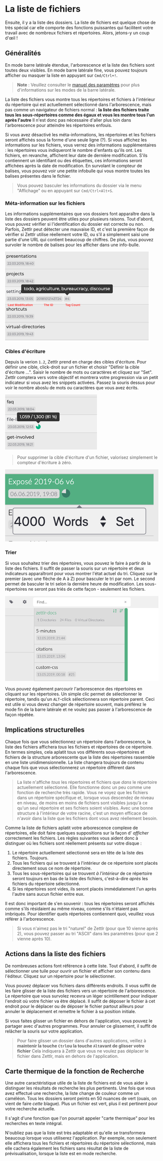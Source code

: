 # La liste de fichiers

Ensuite, il y a la liste des dossiers. La liste de fichiers est quelque chose de très spécial car elle comporte des fonctions puissantes qui facilitent votre travail avec de nombreux fichiers et répertoires. Alors, jetons-y un coup d'œil !

## Généralités

En mode barre latérale étendue, l'arborescence et la liste des fichiers sont toutes deux visibles. En mode barre latérale fine, vous pouvez toujours afficher ou masquer la liste en appuyant sur `Cmd/Ctrl+!`.

> **Note** : Veuillez consulter le [manuel des paramètres](../reference/settings.md) pour plus d'informations sur les modes de la barre latérale.

La liste des fichiers vous montre tous les répertoires et fichiers à l'intérieur du répertoire qui est actuellement sélectionné dans l'arborescence, mais pas comme un navigateur de fichiers normal : **la liste des fichiers traite tous les sous-répertoires comme des égaux et vous les montre tous l'un après l'autre**  Il n'est donc pas nécessaire d'aller plus loin dans l'arborescence pour atteindre les répertoires enfouis.

Si vous avez désactivé les méta-informations, les répertoires et les fichiers seront affichés sous la forme d'une seule ligne (?). Si vous affichez les informations sur les fichiers, vous verrez des informations supplémentaires : les répertoires vous indiqueront le nombre d'enfants qu'ils ont. Les fichiers, en revanche, affichent leur date de dernière modification. S'ils contiennent un identifiant ou des étiquettes, ces informations seront affichées après la date de modification. En survolant le compteur de balises, vous pouvez voir une petite infobulle qui vous montre toutes les balises présentes dans le fichier.

> Vous pouvez basculer les informations du dossier via le menu "Affichage" ou en appuyant sur `Cmd/Ctrl+Alt+S`.

### Méta-information sur les fichiers

Les informations supplémentaires que vos dossiers font apparaître dans la liste des dossiers peuvent être utiles pour plusieurs raisons. Tout d'abord, vous pouvez vérifier si l'identification du dossier est correcte ou non. Parfois, Zettlr peut détecter une mauvaise ID, et c'est la première façon de vérifier si Zettlr utilise réellement votre ID, ou s'il a simplement saisi une partie d'une URL qui contient beaucoup de chiffres. De plus, vous pouvez survoler le nombre de balises pour les afficher dans une info-bulle.

![The possible meta information of files](../img/file_meta.png)

### Cibles d'écriture

Depuis la verion `1.2`, Zettlr prend en charge des cibles d'écriture. Pour définir une cible, click-droit sur un fichier et choisir "Définir la cible d'écriture …". Saisir le nombre de mots ou caractères et cliquez sur "Set". Zettlr comptera vers votre objectif et montrera votre progression via un petit indicateur si vous avez les snippets activées. Passez la souris dessus pour voir le nombre aboslu de mots ou caractères que vous avez écrits.

![Writing Targets Counter](../img/writing_targets.png)

> Pour supprimer la cible d'écriture d'un fichier, valorisez simplement le compteur d'écriture à zéro.

![Setting the Writing Target](../img/writing_targets_settings.png)

### Trier

Si vous souhaitez trier des répertoires, vous pouvez le faire à partir de la liste des fichiers. Il suffit de passer la souris sur un répertoire et deux indicateurs apparaîtront pour vous montrer l'état actuel du tri. Cliquez sur le premier (avec une flèche de A à Z) pour basculer le tri par nom. Le second permet de basculer le tri selon la dernière heure de modification. Les sous-répertoires ne seront pas triés de cette façon - seulement les fichiers.

![sorting_indicators.png](../img/sorting_indicators.png)


Vous pouvez également parcourir l'arborescence des répertoires en cliquant sur les répertoires. Un simple clic permet de sélectionner le répertoire, tandis qu'un `ALT`-click sélectionnera son répertoire parent. Ceci est utile si vous devez changer de répertoire souvent, mais préférez le mode fin de la barre latérale et ne voulez pas passer à l'arborescence de façon répétée.

## Implications structurelles

Chaque fois que vous sélectionnez un répertoire dans l'arborescence, la liste des fichiers affichera _tous_ les fichiers et répertoires de ce répertoire. En termes simples, cela aplatit tous vos différents sous-répertoires et fichiers de la structure arborescente que la liste des répertoires rassemble en une liste unidimensionnelle. La liste changera toujours de contenu chaque fois que vous sélectionnerez un répertoire différent dans l'arborescence.

> La liste n'affiche _tous_ les répertoires et fichiers que _dans_ le répertoire actuellement sélectionné. Elle fonctionne donc un peu comme une fonction de recherche très rapide. Vous ne voyez que les fichiers dans un répertoire spécifique et, lorsque vous descendez de niveau en niveau, de moins en moins de fichiers sont visibles jusqu'à ce qu'un seul répertoire et ses fichiers soient visibles. Avec une bonne structure à l'intérieur de votre racine, c'est un moyen efficace de n'avoir dans la liste que les fichiers dont vous avez réellement besoin.

Comme la liste de fichiers aplatit votre arborescence complexe de répertoires, elle doit faire quelques suppositions sur la façon d' _afficher_ correctement les fichiers. Les règles suivantes vous aident donc à distinguer où les fichiers sont réellement présents sur votre disque :

1. Le répertoire actuellement sélectionné sera en tête de la liste des fichiers. Toujours.
2. Tous les fichiers qui se trouvent à l'intérieur de ce répertoire sont placés directement sous ce nom de répertoire.
3. Tous les sous-répertoires qui se trouvent _à l'intérieur_ de ce répertoire seront toujours en bas de la liste des fichiers, c'est-à-dire _après_ les fichiers du répertoire sélectionné.
4. Si les répertoires sont vides, ils seront placés immédiatement l'un après l'autre sans aucun fichier entre eux.

Il est donc important de s'en souvenir : tous les répertoires seront affichés comme s'ils résidaient au même niveau, comme s'ils n'étaient pas imbriqués. Pour identifier quels répertoires contiennent quoi, veuillez vous référer à l'arborescence.

> Si vous n'aimez pas le tri "naturel" de Zettlr (pour que 10 vienne après 2), vous pouvez passer au tri "ASCII" dans les paramètres (pour que 2 vienne après 10).

## Actions dans la liste des fichiers

De nombreuses actions font référence à cette liste. Tout d'abord, il suffit de sélectionner une tuile pour ouvrir un fichier et afficher son contenu dans l'éditeur. Cliquez sur un répertoire pour le sélectionner.

Vous pouvez déplacer vos fichiers dans différents endroits. Il vous suffit de les faire glisser de la liste des fichiers vers un répertoire de l'arborescence. Le répertoire que vous survolez recevra un léger scintillement pour indiquer l'endroit où votre fichier va être déplacé. Il suffit de déposer le fichier à cet endroit pour le déplacer ou de déposer le fichier partout ailleurs pour annuler le déplacement et remettre le fichier à sa position initiale.

Si vous faites glisser un fichier en dehors de l'application, vous pouvez le partager avec d'autres programmes. Pour annuler ce glissement, il suffit de relâcher la souris sur votre application.

> Pour faire glisser un dossier dans d'autres applications, veillez à **maintenir la touche `Ctrl`ou la touche `Alt`avant de glisser votre fichier** Cela indiquera à Zettlr que vous ne voulez pas déplacer le fichier dans Zettlr, mais en dehors de l'application.

## Carte thermique de la fonction de Recherche

Une autre caractéristique utile de la liste de fichiers est de vous aider à distinguer les résultats de recherche les plus pertinents. Une fois que vous avez effectué une recherche, la liste change de couleur comme un caméléon. Tous les dossiers seront peints en 50 nuances de vert (ouais, on vient de faire _cette_ blague). Plus un fichier est vert, plus il est pertinent pour votre recherche actuelle.

Il s'agit d'une fonction que l'on pourrait appeler "carte thermique" pour les recherches en texte intégral.

N'oubliez pas que la liste est très adaptable et qu'elle se transformera beaucoup lorsque vous utiliserez l'application. Par exemple, non seulement elle affichera tous les fichiers et répertoires du répertoire sélectionné, mais elle cachera également les fichiers sans résultat de la liste de prévisualisation, lorsque la liste est en mode recherche.
